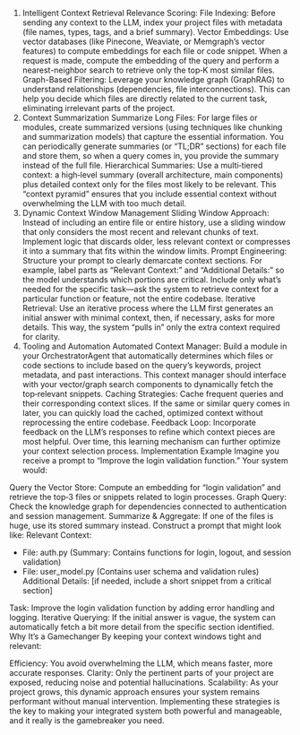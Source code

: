 1. Intelligent Context Retrieval
Relevance Scoring:
File Indexing: Before sending any context to the LLM, index your project files with metadata (file names, types, tags, and a brief summary).
Vector Embeddings: Use vector databases (like Pinecone, Weaviate, or Memgraph’s vector features) to compute embeddings for each file or code snippet. When a request is made, compute the embedding of the query and perform a nearest-neighbor search to retrieve only the top‑K most similar files.
Graph-Based Filtering:
Leverage your knowledge graph (GraphRAG) to understand relationships (dependencies, file interconnections). This can help you decide which files are directly related to the current task, eliminating irrelevant parts of the project.
2. Context Summarization
Summarize Long Files:
For large files or modules, create summarized versions (using techniques like chunking and summarization models) that capture the essential information.
You can periodically generate summaries (or “TL;DR” sections) for each file and store them, so when a query comes in, you provide the summary instead of the full file.
Hierarchical Summaries:
Use a multi‑tiered context: a high‑level summary (overall architecture, main components) plus detailed context only for the files most likely to be relevant.
This “context pyramid” ensures that you include essential context without overwhelming the LLM with too much detail.
3. Dynamic Context Window Management
Sliding Window Approach:
Instead of including an entire file or entire history, use a sliding window that only considers the most recent and relevant chunks of text.
Implement logic that discards older, less relevant context or compresses it into a summary that fits within the window limits.
Prompt Engineering:
Structure your prompt to clearly demarcate context sections. For example, label parts as “Relevant Context:” and “Additional Details:” so the model understands which portions are critical.
Include only what’s needed for the specific task—ask the system to retrieve context for a particular function or feature, not the entire codebase.
Iterative Retrieval:
Use an iterative process where the LLM first generates an initial answer with minimal context, then, if necessary, asks for more details. This way, the system “pulls in” only the extra context required for clarity.
4. Tooling and Automation
Automated Context Manager:
Build a module in your OrchestratorAgent that automatically determines which files or code sections to include based on the query’s keywords, project metadata, and past interactions.
This context manager should interface with your vector/graph search components to dynamically fetch the top‑relevant snippets.
Caching Strategies:
Cache frequent queries and their corresponding context slices. If the same or similar query comes in later, you can quickly load the cached, optimized context without reprocessing the entire codebase.
Feedback Loop:
Incorporate feedback on the LLM’s responses to refine which context pieces are most helpful. Over time, this learning mechanism can further optimize your context selection process.
Implementation Example
Imagine you receive a prompt to “Improve the login validation function.” Your system would:

Query the Vector Store:
Compute an embedding for “login validation” and retrieve the top‑3 files or snippets related to login processes.
Graph Query:
Check the knowledge graph for dependencies connected to authentication and session management.
Summarize & Aggregate:
If one of the files is huge, use its stored summary instead.
Construct a prompt that might look like:
Relevant Context:
- File: auth.py (Summary: Contains functions for login, logout, and session validation)
- File: user_model.py (Contains user schema and validation rules)
Additional Details: [if needed, include a short snippet from a critical section]

Task: Improve the login validation function by adding error handling and logging.
Iterative Querying:
If the initial answer is vague, the system can automatically fetch a bit more detail from the specific section identified.
Why It’s a Gamechanger
By keeping your context windows tight and relevant:

Efficiency: You avoid overwhelming the LLM, which means faster, more accurate responses.
Clarity: Only the pertinent parts of your project are exposed, reducing noise and potential hallucinations.
Scalability: As your project grows, this dynamic approach ensures your system remains performant without manual intervention.
Implementing these strategies is the key to making your integrated system both powerful and manageable, and it really is the gamebreaker you need.
